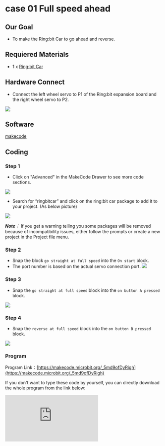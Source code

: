 ﻿# case 01 Full speed ahead

## Our Goal

- To make the Ring:bit Car to go ahead and reverse.

## Requiered Materials

- 1 x [Ring:bit Car](https://shop.elecfreaks.com/products/elecfreaks-micro-bit-ring-bit-v2-car-kit-without-micro-bit-board?_pos=4&_sid=66ba68dec&_ss=r)

## Hardware Connect

- Connect the left wheel servo to P1 of the Ring:bit expansion board and the right wheel servo to P2.

![](https://wiki-media-ef.oss-cn-hongkong.aliyuncs.com//images/jBVHea8.png)

## Software

[makecode](https://makecode.microbit.org/#)

## Coding

### Step 1
- Click on "Advanced" in the MakeCode Drawer to see more code sections.


![](https://wiki-media-ef.oss-cn-hongkong.aliyuncs.com//images/2qCyzQ7.png)

- Search for “ringbitcar” and click on the ring:bit car package to add it to your project. (As below picture)

![](https://wiki-media-ef.oss-cn-hongkong.aliyuncs.com//images/1Wq2Mov.jpg)

***Note：*** If you get a warning telling you some packages will be removed because of incompatibility issues, either follow the prompts or create a new project in the Project file menu.

### Step 2

- Snap the block `go straight at full speed` into the `On start` block.
- The port number is based on the actual servo connection port.
![](https://wiki-media-ef.oss-cn-hongkong.aliyuncs.com//images/igG5TVD.png)

### Step 3

- Snap the `go straight at full speed` block into the `on button A pressed` block.

![](https://wiki-media-ef.oss-cn-hongkong.aliyuncs.com//images/Wyo2R9B.png)


### Step 4

- Snap the `reverse at full speed` block into the `on button B pressed` block.

![](https://wiki-media-ef.oss-cn-hongkong.aliyuncs.com//images/jHFkpm1.png)

### Program

Program Link：[https://makecode.microbit.org/_5md9ofDyRigh](https://makecode.microbit.org/_5md9ofDyRigh)

If you don't want to type these code by yourself, you can directly download the whole program from the link below:

<div
    style={{
        position: 'relative',
        paddingBottom: '60%',
        overflow: 'hidden',
    }}
>
    <iframe
        src="https://makecode.microbit.org/_5md9ofDyRigh"
        frameborder="0"
        sandbox="allow-popups allow-forms allow-scripts allow-same-origin"
        style={{
            position: 'absolute',
            width: '100%',
            height: '100%',
        }}
    />
</div>


## Completed!

- When button A is pressed, the car will go straight at full speed.
- When button B is pressed, the car will reverse at full speed.
![](https://wiki-media-ef.oss-cn-hongkong.aliyuncs.com//images/wwV0YDe.jpg)

## Think

How can you make your car to stop when button A is pressed ?

## Questions



## More Information
